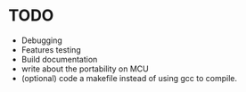 # TODO

* Debugging
* Features testing
* Build documentation
* write about the portability on MCU
* (optional) code a makefile instead of using gcc to compile.
